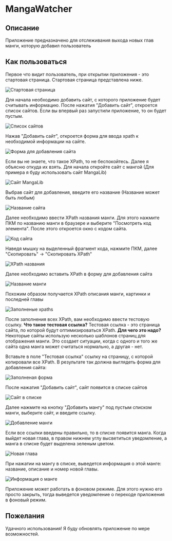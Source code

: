 # MangaWatcher

## Описание
Приложение предназначено для отслеживания выхода новых глав манги, которую добавил пользователь

## Как пользоваться
Первое что видит пользователь, при открытии приложения - это стартовая страница.
Стартовая страница представлена ниже.

![Стартовая страница](./img/tutorial/start_page.jpg)

Для начала необходимо добавить сайт, с которого приложение будет считывать информацию.
После нажатия "Добавить сайт", откроется список сайтов. Если вы впервый раз запустили приложение, то он будет пустым.

![Список сайтов](./img/tutorial/sites_list.jpg)

Нажав "Добавить сайт", откроется форма для ввода xpath к необходимой информации на сайте.

![Форма для добавления сайта](./img/tutorial/add_site_form.jpg)

Если вы не знаете, что такое XPath, то не беспокойтесь. Далее я объясню откуда их взять.
Для начала откройте сайт с мангой (Для примера я буду использовать сайт MangaLib)

![Сайт MangaLib](./img/tutorial/mangalib.jpg)

Выбрав сайт для добавления, введите его название (Название может быть любым)

![Название сайта](./img/tutorial/site_name.jpg)

Далее необходимо ввести XPath названия манги. Для этого нажмите ПКМ по названию манги в браузере и выберите "Посмотреть код элемента". После этого откроется окно с кодом сайта.

![Код сайта](./img/tutorial/site_code.jpg)

Наведя мышку на выделенный фрагмент кода, нажмите ПКМ, далее "Скопировать" -> "Скопировать XPath"

![XPath названия](./img/tutorial/title_xpath.jpg)

Далее необходимо вставить XPath в форму для добавления сайта

![Название манги](./img/tutorial/title_name.jpg)

Похожим образом получается XPath описания манги, картинки и последней главы

![Заполненые xpaths](./img/tutorial/filled_xpaths.jpg)

После заполнения всех XPath, вам необходимо ввести тестовую ссылку.
**Что такое тестовая ссылка?** 
Тестовая ссылка - это страница сайта, по которой будут оптимизироваться XPath.
**Для чего это надо?**
Некоторые сайты использую несколько шаблонов страниц для отображения манги. Это создает ситуации, когда с одного и того же сайта одна манга может считаться нормально, а другая - нет.

Вставьте в поле "Тестовая ссылка" ссылку на страницу, с которой копировали все XPath.
В результате так должна выглядеть форма для добавления сайта:

![Заполненая форма](./img/tutorial/full_site.jpg)

После нажатия "Добавить сайт", сайт появится в списке сайтов

![Сайт в списке](./img/tutorial/full_site_list.jpg)

Далее нажмите на кнопку "Добавить мангу" под пустым списком манги, выберите сайт, и введите ссылку.

![Добавление манги](./img/tutorial/add_manga.jpg)

Если все ссылки введены правильно, то в списке появится манга.
Когда выйдет новая глава, в правом нижнем углу высветиться уведомление, а манга в списке будет выделена зеленым цветом.

![Новая глава](./img/tutorial/new_manga.jpg)

При нажатии на мангу в списке, выведется информация о этой манге: название, описание и номер новой главы.

![Информация о манге](./img/tutorial/manga_info.jpg)

Приложение может работать в фоновом режиме. Для этого нужно его просто закрыть, тогда выведется уведомление о переходе приложения в фоновый режим.

## Пожелания
Удачного использования!
Я буду обновлять приложение по мере возможностей.
